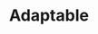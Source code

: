 ---
title: Adaptable
definition: ''
sources: 
- sourceurl: https://citeseerx.ist.psu.edu/document?repid=rep1&type=pdf&doi=c942f84f37c0b2b548e5e189c267e066701fc285
perspectives:
- meaning: a system can be personalized, with user input. Unlike with solely-adaptive systems, the user is able to make changes to the system. Adaptability is one of two types of personalization on the spectrum of adaptation, along with adaptivity
  role: user interface designer
---